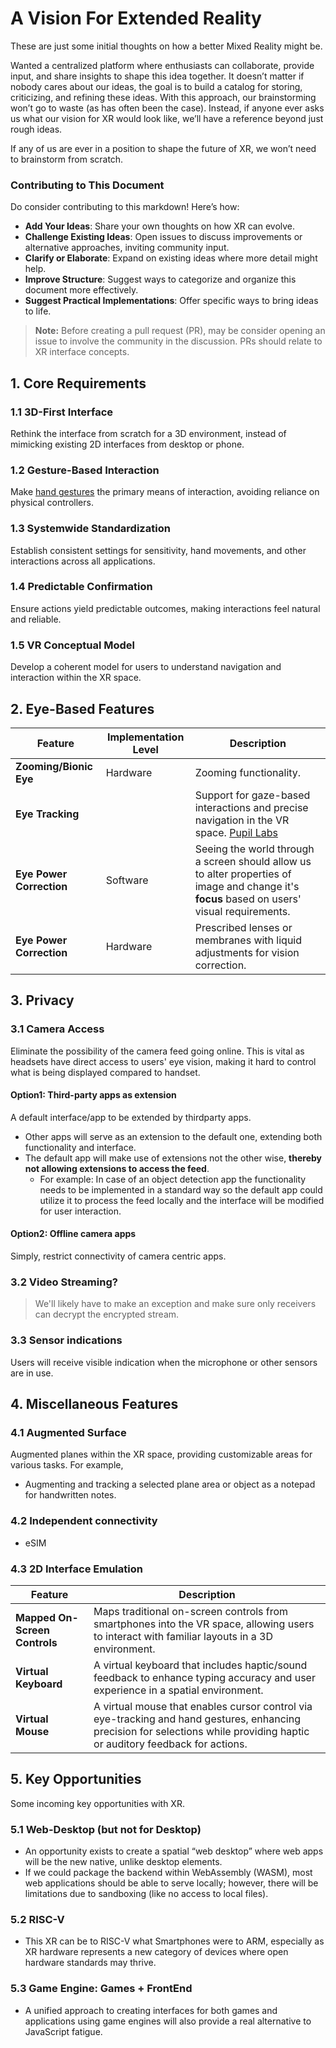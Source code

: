 # A Vision For Extended Reality

These are just some initial thoughts on how a better Mixed Reality might be. 

Wanted a centralized platform where enthusiasts can collaborate, provide input, and share insights to shape this idea together. 
It doesn’t matter if nobody cares about our ideas, the goal is to build a catalog for storing, criticizing, and refining these ideas. With this approach, our brainstorming won’t go to waste (as has often been the case). Instead, if anyone ever asks us what our vision for XR would look like, we’ll have a reference beyond just rough ideas.

If any of us are ever in a position to shape the future of XR, we won’t need to brainstorm from scratch.

### Contributing to This Document

Do consider contributing to this markdown! Here’s how:

- **Add Your Ideas**: Share your own thoughts on how XR can evolve.
- **Challenge Existing Ideas**: Open issues to discuss improvements or alternative approaches, inviting community input.
- **Clarify or Elaborate**: Expand on existing ideas where more detail might help.
- **Improve Structure**: Suggest ways to categorize and organize this document more effectively.
- **Suggest Practical Implementations**: Offer specific ways to bring ideas to life.

> **Note:** Before creating a pull request (PR), may be consider opening an issue to involve the community in the discussion. PRs should relate to XR interface concepts.


## 1. Core Requirements

### 1.1 3D-First Interface
Rethink the interface from scratch for a 3D environment, instead of mimicking existing 2D interfaces from desktop or phone.

### 1.2 Gesture-Based Interaction
Make [hand gestures](https://www.interaction-design.org/literature/article/how-to-design-gesture-interactions-for-virtual-and-augmented-reality) the primary means of interaction, avoiding reliance on physical controllers.

### 1.3 Systemwide Standardization
Establish consistent settings for sensitivity, hand movements, and other interactions across all applications.

### 1.4 Predictable Confirmation
Ensure actions yield predictable outcomes, making interactions feel natural and reliable.

### 1.5 VR Conceptual Model
Develop a coherent model for users to understand navigation and interaction within the XR space.

## 2. Eye-Based Features

| Feature                     | Implementation Level | Description                                                                                   |
|-----------------------------|----------------------|-----------------------------------------------------------------------------------------------|
| **Zooming/Bionic Eye**      | Hardware             | Zooming functionality.                              |
| **Eye Tracking**            |              | Support for gaze-based interactions and precise navigation in the VR space. [Pupil Labs](https://github.com/pupil-labs/pupil)                      |
| **Eye Power Correction**    | Software             | Seeing the world through a screen should allow us to alter properties of image and change it's **focus** based on users' visual requirements.                           |
| **Eye Power Correction**    | Hardware             | Prescribed lenses or membranes with liquid adjustments for vision correction.            |


## 3. Privacy

### 3.1 Camera Access

Eliminate the possibility of the camera feed going online. This is vital as headsets have direct access to users' eye vision, making it hard to control what is being displayed compared to handset.
  
#### Option1: Third-party apps as extension 

A default interface/app to be extended by thirdparty apps.
- Other apps will serve as an extension to the default one, extending both functionality and interface.
- The default app will make use of extensions not the other wise, **thereby not allowing extensions to access the feed**.
  - For example: In case of an object detection app the functionality needs to be implemented in a standard way so the default app could utilize it to process the feed locally and the interface will be modified for user interaction. 

#### Option2: Offline camera apps

Simply, restrict connectivity of camera centric apps.
  
### 3.2 Video Streaming?

> We'll likely have to make an exception and make sure only receivers can decrypt the encrypted stream.

### 3.3 Sensor indications

Users will receive visible indication when the microphone or other sensors are in use.

## 4. Miscellaneous Features

### 4.1 Augmented Surface

Augmented planes within the XR space, providing customizable areas for various tasks. For example,

- Augmenting and tracking a selected plane area or object as a notepad for handwritten notes.

### 4.2 Independent connectivity

- eSIM


### 4.3 2D Interface Emulation

| Feature                  | Description                                                                                     |
|--------------------------|-------------------------------------------------------------------------------------------------|
| **Mapped On-Screen Controls**   | Maps traditional on-screen controls from smartphones into the VR space, allowing users to interact with familiar layouts in a 3D environment.       |
| **Virtual Keyboard**     | A virtual keyboard that includes haptic/sound feedback to enhance typing accuracy and user experience in a spatial environment.               |
| **Virtual Mouse**        | A virtual mouse that enables cursor control via eye-tracking and hand gestures, enhancing precision for selections while providing haptic or auditory feedback for actions. |

## 5. Key Opportunities

Some incoming key opportunities with XR.

### 5.1 Web-Desktop (but not for Desktop)

- An opportunity exists to create a spatial “web desktop” where web apps will be the new native, unlike desktop elements.
- If we could package the backend within WebAssembly (WASM), most web applications should be able to serve locally; however, there will be limitations due to sandboxing (like no access to local files).

### 5.2 RISC-V

- This XR can be to RISC-V what Smartphones were to ARM, especially as XR hardware represents a new category of devices where open hardware standards may thrive.

### 5.3 Game Engine: Games + FrontEnd
- A unified approach to creating interfaces for both games and applications using game engines will also provide a real alternative to JavaScript fatigue.
